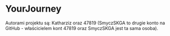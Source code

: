# YourJourney
Autorami projektu są: Katharziz oraz 47819 (SmyczSKGA to drugie konto na GitHub - właścicielem kont 47819 oraz SmyczSKGA jest ta sama osoba).
